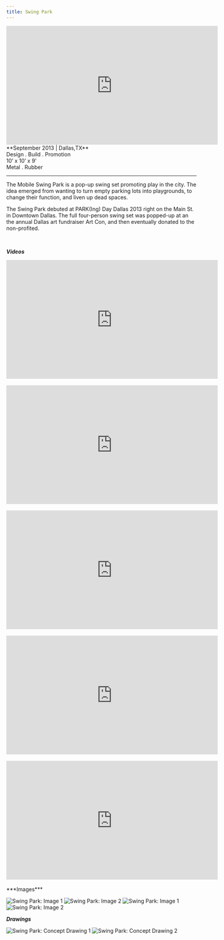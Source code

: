 ```yaml
---
title: Swing Park
---
```

<div class="video-container">
  <iframe width="560" height="315" src="https://www.youtube.com/embed/_a6vrwMbHdc" frameborder="0" allowfullscreen></iframe>
</div>
**September 2013 | Dallas,TX** <br>
Design . Build . Promotion<br>
10’ x 10’ x 9’ <br>
Metal . Rubber <br>

---

The Mobile Swing Park is a pop-up swing set promoting play in the city. The idea emerged from wanting to turn empty parking lots into playgrounds, to change their function, and liven up dead spaces.

The Swing Park debuted at PARK(Ing) Day Dallas 2013 right on the Main St. in Downtown Dallas. The full four-person swing set was popped-up at an the annual Dallas art fundraiser Art Con, and then eventually donated to the non-profited.

<br>

***Videos***
<div class="video-container">
  <iframe width="560" height="315" src="https://www.youtube.com/embed/KvTpfMvvIPo" frameborder="0" allowfullscreen></iframe>
</div><br>
<div class="video-container">
  <iframe width="560" height="315" src="https://www.youtube.com/embed/Wz24Psz0saM" frameborder="0" allowfullscreen></iframe>
</div><br>
<div class="video-container">
  <iframe width="560" height="315" src="https://www.youtube.com/embed/Gh6Lnp_2zgw" frameborder="0" allowfullscreen></iframe>
</div><br>
<div class="video-container">
  <iframe width="560" height="315" src="https://www.youtube.com/embed/_A6ryU3xTsY" frameborder="0" allowfullscreen></iframe>
</div><br>
<div class="video-container">
  <iframe width="560" height="315" src="https://www.youtube.com/embed/xkTNvgJg7E4" frameborder="0" allowfullscreen></iframe>
</div>
<br>
***Images***

![Swing Park: Image 1](assets/img/work/swingpark/swingpark-2.jpg)
![Swing Park: Image 2](assets/img/work/swingpark/swingpark-3.jpg)
![Swing Park: Image 1](assets/img/work/swingpark/swingpark-4.jpg)
![Swing Park: Image 2](assets/img/work/swingpark/swingpark-patrick.jpg)


***Drawings***

![Swing Park: Concept Drawing 1](assets/img/work/swingpark/concept-1.jpg)
![Swing Park: Concept Drawing 2](assets/img/work/swingpark/concept-2.jpg)
